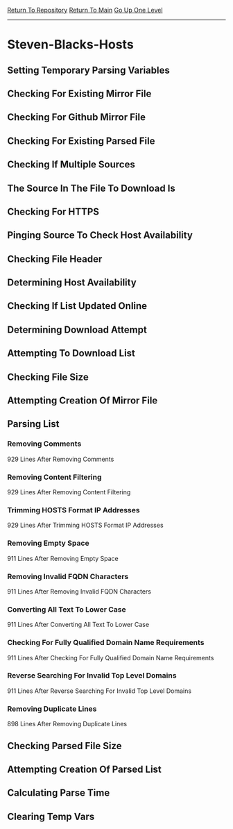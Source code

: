 [Return To Repository](https://github.com/deathbybandaid/piholeparser/)
[Return To Main](https://github.com/deathbybandaid/piholeparser/blob/master/RecentRunLogs/Mainlog.md)
[Go Up One Level](https://github.com/deathbybandaid/piholeparser/blob/master/RecentRunLogs/TopLevelScripts/30-Processing-External-Blacklists.md)
____________________________________
# Steven-Blacks-Hosts
## Setting Temporary Parsing Variables
## Checking For Existing Mirror File
## Checking For Github Mirror File
## Checking For Existing Parsed File
## Checking If Multiple Sources
## The Source In The File To Download Is
## Checking For HTTPS
## Pinging Source To Check Host Availability
## Checking File Header
## Determining Host Availability
## Checking If List Updated Online
## Determining Download Attempt
## Attempting To Download List
## Checking File Size
## Attempting Creation Of Mirror File
## Parsing List
### Removing Comments
929 Lines After Removing Comments
### Removing Content Filtering
929 Lines After Removing Content Filtering
### Trimming HOSTS Format IP Addresses
929 Lines After Trimming HOSTS Format IP Addresses
### Removing Empty Space
911 Lines After Removing Empty Space
### Removing Invalid FQDN Characters
911 Lines After Removing Invalid FQDN Characters
### Converting All Text To Lower Case
911 Lines After Converting All Text To Lower Case
### Checking For Fully Qualified Domain Name Requirements
911 Lines After Checking For Fully Qualified Domain Name Requirements
### Reverse Searching For Invalid Top Level Domains
911 Lines After Reverse Searching For Invalid Top Level Domains
### Removing Duplicate Lines
898 Lines After Removing Duplicate Lines
## Checking Parsed File Size
## Attempting Creation Of Parsed List
## Calculating Parse Time
## Clearing Temp Vars
